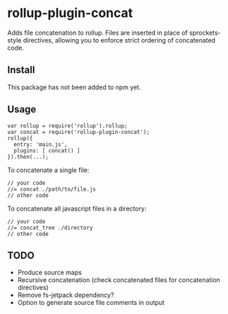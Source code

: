 # rollup-plugin-concat
Adds file concatenation to rollup.  Files are inserted in place of sprockets-style directives, allowing you to enforce strict ordering of concatenated code.

## Install
This package has not been added to npm yet.

## Usage

    var rollup = require('rollup').rollup;
    var concat = require('rollup-plugin-concat');
    rollup({
      entry: 'main.js',
      plugins: [ concat() ]
    }).then(...);

To concatenate a single file:

    // your code
    //= concat ./path/to/file.js
    // other code

To concatenate all javascript files in a directory:

    // your code
    //= concat_tree ./directory
    // other code

## TODO
- Produce source maps
- Recursive concatenation (check concatenated files for concatenation directives)
- Remove fs-jetpack dependency?
- Option to generate source file comments in output